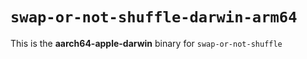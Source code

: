# `swap-or-not-shuffle-darwin-arm64`

This is the **aarch64-apple-darwin** binary for `swap-or-not-shuffle`
